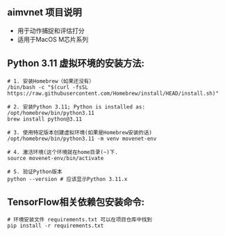 

## aimvnet 项目说明
- 用于动作捕捉和评估打分
- 适用于MacOS M芯片系列

## Python 3.11 虚拟环境的安装方法:
```commandline
# 1. 安装Homebrew（如果还没有）
/bin/bash -c "$(curl -fsSL https://raw.githubusercontent.com/Homebrew/install/HEAD/install.sh)"

# 2. 安装Python 3.11; Python is installed as: /opt/homebrew/bin/python3.11
brew install python@3.11

# 3. 使用特定版本创建虚拟环境(如果是Homebrew安装的话)
/opt/homebrew/bin/python3.11 -m venv movenet-env

# 4. 激活环境(这个环境就在home目录(~)下.
source movenet-env/bin/activate

# 5. 验证Python版本
python --version # 应该显示Python 3.11.x
```

## TensorFlow相关依赖包安装命令:
```commandline
# 环境安装文件 requirements.txt 可以在项目仓库中找到
pip install -r requirements.txt 
```

